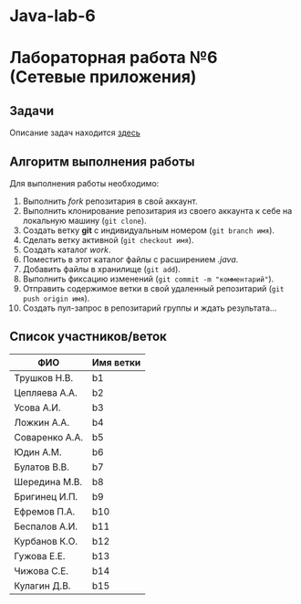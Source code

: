 # Java-lab-6
# Лабораторная работа №6 (Сетевые приложения)

## Задачи

Описание задач находится [здесь](http://shtanyuk.tk/edu/nniit/java-new/labs/labs2.html)

## Алгоритм выполнения работы

Для выполнения работы необходимо:
1. Выполнить *fork* репозитария в свой аккаунт.
1. Выполнить клонирование репозитария из своего аккаунта к себе на локальную машину (`git clone`).
1. Создать ветку **git** с индивидуальным номером (`git branch имя`).
1. Сделать ветку активной (`git checkout имя`).
1. Создать каталог *work*.
1. Поместить в этот каталог файлы с расширением *.java*.
1. Добавить файлы в хранилище (`git add`).
1. Выполнить фиксацию изменений (`git commit -m "комментарий"`).
1. Отправить содержимое ветки в свой удаленный репозитарий (`git push origin имя`).
1. Создать пул-запрос в репозитарий группы и ждать результата...

## Список участников/веток

|  ФИО              | Имя ветки |
|-------------------|-----------|
| Трушков Н.В.      | b1 |
| Цепляева А.А.     | b2 |
| Усова А.И.        | b3 |
| Ложкин А.А.       | b4 |
| Соваренко А.А.    | b5 |
| Юдин А.М.         | b6 |
| Булатов В.В.      | b7 |
| Шередина М.В.     | b8 |
| Бригинец И.П.     | b9 |
| Ефремов П.А.      | b10 |
| Беспалов А.И.     | b11 |
| Курбанов К.О.     | b12 |
| Гужова Е.Е.       | b13 |
| Чижова С.Е.       | b14 |
| Кулагин Д.В.      | b15 |
